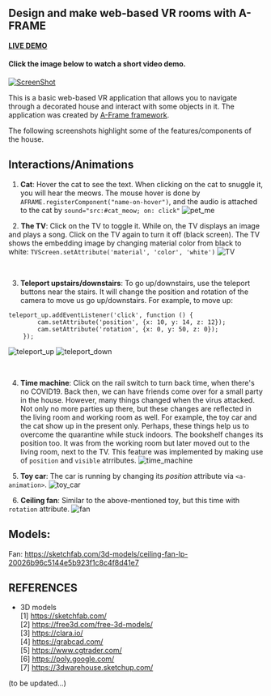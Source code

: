 Design and make web-based VR rooms with A-FRAME
---
[**LIVE DEMO** ](https://chaupmcs.github.io/aframe_vr_room/)

#### Click the image below to watch a short video demo.
[![ScreenShot](/screenshots/beginning_scene.png)](https://www.youtube.com/watch?v=JHhUk9zAGJ0&t)


This is a basic web-based VR application that allows you to navigate through a decorated house and interact with some objects in it. 
The application was created by [A-Frame framework](https://aframe.io/).

The following screenshots highlight some of the features/components of the house.

## Interactions/Animations
1. **Cat**: Hover the cat to see the text. When clicking on the cat to snuggle it, you will hear the meows.
The mouse hover is done by `AFRAME.registerComponent("name-on-hover")`, and the audio is attached to the cat by `sound="src:#cat_meow; on: click"`
![pet_me](/screenshots/pet_me.gif)


&nbsp;
2. **The TV**: Click on the TV to toggle it. While on, the TV displays an image and plays a song. Click on the TV again to turn it off (black screen). The TV shows the embedding image by changing material color from black to white: `TVScreen.setAttribute('material', 'color', 'white')`
![TV](/screenshots/TV.gif)


<br />

3. **Teleport upstairs/downstairs**: To go up/downstairs, use the teleport buttons near the stairs. 
It will change the position and rotation of the camera to move us go up/downstairs. 
For example, to move up:
```
teleport_up.addEventListener('click', function () {
        cam.setAttribute('position', {x: 10, y: 14, z: 12});
        cam.setAttribute('rotation', {x: 0, y: 50, z: 0});
    });
```
![teleport_up](/screenshots/teleport_up.gif)
![teleport_down](/screenshots/teleport_down.gif)


<br />

4. **Time machine**: Click on the rail switch to turn back time, when there's no COVID19. 
Back then, we can have friends come over for a small party in the house. 
However, many things changed when the virus attacked. 
Not only no more parties up there, but these changes are reflected in the living room and working room as well. 
For example, the toy car and the cat show up in the present only. Perhaps, these things help us to overcome the quarantine while stuck indoors.
The bookshelf changes its position too. It was from the working room but later moved out to the living room, next to the TV.
This feature was implemented by making use of `position` and `visible` atrributes. 
![time_machine](/screenshots/time_machine.gif)


&nbsp;
5. **Toy car**: The car is running by changing its *position* attribute via `<a-animation>`.
![toy_car](/screenshots/toy_car.gif)


&nbsp;
6. **Ceiling fan**: Similar to the above-mentioned toy, but this time with `rotation` attribute.
![fan](/screenshots/fan.gif)


## Models:
Fan: https://sketchfab.com/3d-models/ceiling-fan-lp-20026b96c5144e5b923f1c8c4f8d41e7

## REFERENCES
- 3D models  
[1] https://sketchfab.com/  
[2] https://free3d.com/free-3d-models/  
[3] https://clara.io/  
[4] https://grabcad.com/  
[5] https://www.cgtrader.com/  
[6] https://poly.google.com/  
[7] https://3dwarehouse.sketchup.com/  


(to be updated...)
